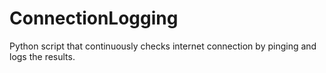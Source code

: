 # ConnectionLogging
Python script that continuously checks internet connection by pinging and logs the results.
